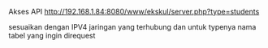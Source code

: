 Akses API
http://192.168.1.84:8080/www/ekskul/server.php?type=students

sesuaikan dengan IPV4 jaringan yang terhubung dan untuk typenya nama tabel yang ingin direquest
